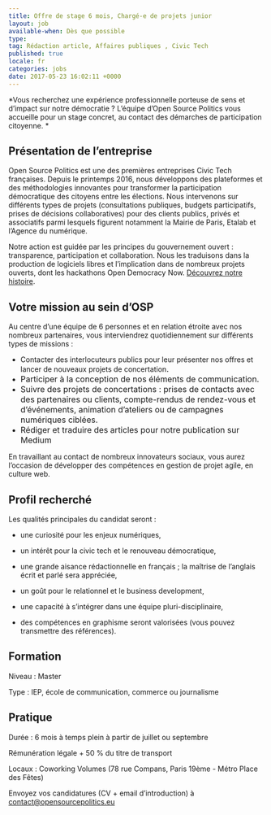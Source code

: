 ```yaml
---
title: Offre de stage 6 mois, Chargé-e de projets junior
layout: job
available-when: Dès que possible
type: 
tag: Rédaction article, Affaires publiques , Civic Tech
published: true
locale: fr
categories: jobs
date: 2017-05-23 16:02:11 +0000
---
```



*Vous recherchez une expérience professionnelle porteuse de sens et d’impact sur notre démocratie ? L’équipe d’Open Source Politics vous accueille pour un stage concret, au contact des démarches de participation citoyenne. *

## Présentation de l’entreprise

Open Source Politics est une des premières entreprises Civic Tech françaises. Depuis le printemps 2016, nous développons des plateformes et des méthodologies innovantes pour transformer la participation démocratique des citoyens entre les élections. Nous intervenons sur différents types de projets (consultations publiques, budgets participatifs, prises de décisions collaboratives) pour des clients publics, privés et associatifs parmi lesquels figurent notamment la Mairie de Paris, Etalab et l’Agence du numérique.

Notre action est guidée par les principes du gouvernement ouvert : transparence, participation et collaboration. Nous les traduisons dans la production de logiciels libres et l’implication dans de nombreux projets ouverts, dont les hackathons Open Democracy Now. [Découvrez notre histoire](https://medium.com/open-source-politics/notre-histoire-c61bbec90334#.bmus5b392).

## Votre mission au sein d’OSP

Au centre d’une équipe de 6 personnes et en relation étroite avec nos nombreux partenaires, vous interviendrez quotidiennement sur différents types de missions :

* Contacter des interlocuteurs publics pour leur présenter nos offres et lancer de nouveaux projets de concertation<span style="font-size: 1rem;">.</span>
* <span style="font-size: 1rem;">Participer à la conception de nos éléments de communication.</span>
* <span style="font-size: 1rem;">Suivre des projets de concertations : prises de contacts avec des partenaires ou clients, compte-rendus de rendez-vous et d’événements, animation d’ateliers ou de campagnes numériques ciblées.</span>
* <span style="font-size: 1rem;">Rédiger et traduire des articles pour notre publication sur Medium<br></span>

En travaillant au contact de nombreux innovateurs sociaux, vous aurez l’occasion de développer des compétences en gestion de projet agile, en culture web.

## Profil recherché

Les qualités principales du candidat seront :

* une curiosité pour les enjeux numériques,

* un intérêt pour la civic tech et le renouveau démocratique,

* une grande aisance rédactionnelle en français ; la maîtrise de l’anglais écrit et parlé sera appréciée,

* un goût pour le relationnel et le business development,

* une capacité à s’intégrer dans une équipe pluri-disciplinaire,

* des compétences en graphisme seront valorisées (vous pouvez transmettre des références).

## Formation

Niveau : Master

Type : IEP, école de communication, commerce ou journalisme

## Pratique

Durée : 6 mois à temps plein à partir de juillet ou septembre

Rémunération légale + 50 % du titre de transport

Locaux : Coworking Volumes (78 rue Compans, Paris 19ème - Métro Place des Fêtes)

Envoyez vos candidatures (CV + email d’introduction) à [contact@opensourcepolitics.eu ](mailto:contact@opensourcepolitics.eu)